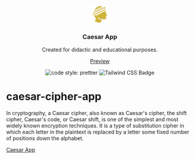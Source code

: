 <div align="center"> 
<img src="public/caesar.svg" height="50px" width="auto" /> 
<h3>
 Caesar App
</h3>
<p>Created for didactic and educational purposes.</p>
</div>

<div align="center">
    <a href="https://caesar-cipher-app-sigma.vercel.app/" target="_blank">
        Preview
    </a> 
</div>

<p></p>

<div align="center">

![code style: prettier](https://img.shields.io/badge/code_style-prettier-ff69b4.svg?style=flat-square)
![Tailwind CSS Badge](https://img.shields.io/badge/Tailwind%20CSS-06B6D4?logo=tailwindcss&logoColor=fff&style=flat)

</div>


# caesar-cipher-app
In cryptography, a Caesar cipher, also known as Caesar's cipher, the shift cipher, Caesar's code, or Caesar shift, is one of the simplest and most widely known encryption techniques. It is a type of substitution cipher in which each letter in the plaintext is replaced by a letter some fixed number of positions down the alphabet.

[Caesar App](https://caesar-cipher-app-sigma.vercel.app/)